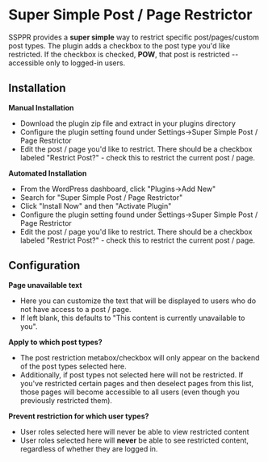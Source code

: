 Super Simple Post / Page Restrictor
=========

SSPPR provides a **super simple** way to restrict specific post/pages/custom post types. The plugin adds a checkbox to the post type you'd like restricted. If the checkbox is checked, **POW**, that post is restricted --accessible only to logged-in users.

Installation
------------

**Manual Installation**

  - Download the plugin zip file and extract in your plugins directory
  - Configure the plugin setting found under Settings->Super Simple Post / Page Restrictor
  - Edit the post / page you'd like to restrict. There should be a checkbox labeled "Restrict Post?" - check this to restrict the current post / page.

**Automated Installation**

  - From the WordPress dashboard, click "Plugins->Add New"
  - Search for "Super Simple Post / Page Restrictor"
  - Click "Install Now" and then "Activate Plugin"
  - Configure the plugin setting found under Settings->Super Simple Post / Page Restrictor
  - Edit the post / page you'd like to restrict. There should be a checkbox labeled "Restrict Post?" - check this to restrict the current post / page.

Configuration
-------------

**Page unavailable text**

  - Here you can customize the text that will be displayed to users who do not have access to a post / page.
  - If left blank, this defaults to "This content is currently unavailable to you".

**Apply to which post types?**

  - The post restriction metabox/checkbox will only appear on the backend of the post types selected here.
  - Additionally, if post types not selected here will not be restricted. If you've restricted certain pages and then deselect pages from this list, those pages will become accessible to all users (even though you previously restricted them).

**Prevent restriction for which user types?**

  - User roles selected here will never be able to view restricted content
  - User roles selected here will **never** be able to see restricted content, regardless of whether they are logged in.
